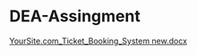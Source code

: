 # DEA-Assingment
[YourSite.com_Ticket_Booking_System new.docx](https://github.com/AkithaPasandul/DEA-Assingment/files/15276930/YourSite.com_Ticket_Booking_System.new.docx)
